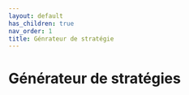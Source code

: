 ```yaml
---
layout: default
has_children: true
nav_order: 1
title: Génrateur de stratégie
---
```


# Générateur de stratégies

<script src="https://cdnjs.cloudflare.com/ajax/libs/p5.js/1.9.1/p5.js"></script>
<script src="https://cdn.jsdelivr.net/npm/quicksettings@latest/quicksettings.min.js"></script>
<script src="p5.gui.js"></script> 
<!-- attention source p5.gui.js est à modifier-->
<link rel="stylesheet" type="text/css" href="style.css">

<div id="ui-container" class="container">
    <div id="checkboxContainer" class="col mb-2">
        <!-- Les cases à cocher seront ajoutées ici par p5.js -->
    </div>
    <div id="buttonsContainer" class="col mb-2">
        <!-- Les boutons seront ajoutés ici par p5.js -->
    </div>
    <div id="robotContainer" class="col mb-2">
        <!-- Les boutons de la simu robot ajoutés ici par p5.js -->
    </div>
    <div id="fileInputContainer" class="col mb-2">
        <!-- L'input de fichier sera ajouté ici par p5.js -->
    </div>
</div>

<div id="p5-container"></div>

<script src="sketch.js"></script>